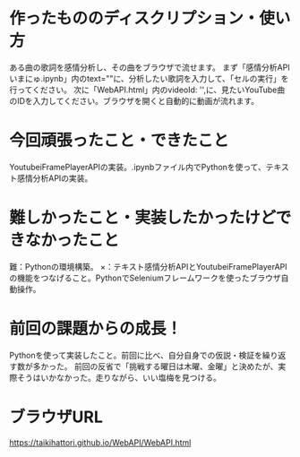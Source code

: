 # 作ったもののディスクリプション・使い方
ある曲の歌詞を感情分析し、その曲をブラウザで流せます。
まず「感情分析APIいまにゅ.ipynb」内のtext=""に、分析したい歌詞を入力して、「セルの実行」を行ってください。
次に「WebAPI.html」内のvideoId: '',に、見たいYouTube曲のIDを入力してください。ブラウザを開くと自動的に動画が流れます。
# 今回頑張ったこと・できたこと
YoutubeiFramePlayerAPIの実装。.ipynbファイル内でPythonを使って、テキスト感情分析APIの実装。
# 難しかったこと・実装したかったけどできなかったこと
難：Pythonの環境構築。
×：テキスト感情分析APIとYoutubeiFramePlayerAPIの機能をつなげること。PythonでSeleniumフレームワークを使ったブラウザ自動操作。
# 前回の課題からの成長！
Pythonを使って実装したこと。前回に比べ、自分自身での仮説・検証を繰り返す数が多かった。
前回の反省で「挑戦する曜日は木曜、金曜」と決めたが、実際そうはいかなかった。走りながら、いい塩梅を見つける。
# ブラウザURL
https://taikihattori.github.io/WebAPI/WebAPI.html
